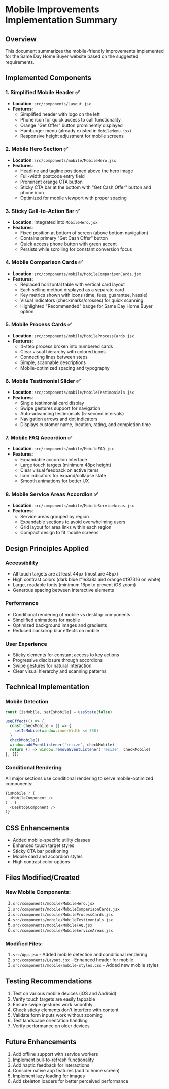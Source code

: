 # Mobile Improvements Implementation Summary

## Overview
This document summarizes the mobile-friendly improvements implemented for the Same Day Home Buyer website based on the suggested requirements.

## Implemented Components

### 1. **Simplified Mobile Header** ✅
- **Location**: `src/components/Layout.jsx`
- **Features**:
  - Simplified header with logo on the left
  - Phone icon for quick access to call functionality
  - Orange "Get Offer" button prominently displayed
  - Hamburger menu (already existed in `MobileMenu.jsx`)
  - Responsive height adjustment for mobile screens

### 2. **Mobile Hero Section** ✅
- **Location**: `src/components/mobile/MobileHero.jsx`
- **Features**:
  - Headline and tagline positioned above the hero image
  - Full-width postcode entry field
  - Prominent orange CTA button
  - Sticky CTA bar at the bottom with "Get Cash Offer" button and phone icon
  - Optimized for mobile viewport with proper spacing

### 3. **Sticky Call-to-Action Bar** ✅
- **Location**: Integrated into `MobileHero.jsx`
- **Features**:
  - Fixed position at bottom of screen (above bottom navigation)
  - Contains primary "Get Cash Offer" button
  - Quick access phone button with green accent
  - Persists while scrolling for constant conversion focus

### 4. **Mobile Comparison Cards** ✅
- **Location**: `src/components/mobile/MobileComparisonCards.jsx`
- **Features**:
  - Replaced horizontal table with vertical card layout
  - Each selling method displayed as a separate card
  - Key metrics shown with icons (time, fees, guarantee, hassle)
  - Visual indicators (checkmarks/crosses) for quick scanning
  - Highlighted "Recommended" badge for Same Day Home Buyer option

### 5. **Mobile Process Cards** ✅
- **Location**: `src/components/mobile/MobileProcessCards.jsx`
- **Features**:
  - 4-step process broken into numbered cards
  - Clear visual hierarchy with colored icons
  - Connecting lines between steps
  - Simple, scannable descriptions
  - Mobile-optimized spacing and typography

### 6. **Mobile Testimonial Slider** ✅
- **Location**: `src/components/mobile/MobileTestimonials.jsx`
- **Features**:
  - Single testimonial card display
  - Swipe gestures support for navigation
  - Auto-advancing testimonials (5-second intervals)
  - Navigation arrows and dot indicators
  - Displays customer name, location, rating, and completion time

### 7. **Mobile FAQ Accordion** ✅
- **Location**: `src/components/mobile/MobileFAQ.jsx`
- **Features**:
  - Expandable accordion interface
  - Large touch targets (minimum 48px height)
  - Clear visual feedback on active items
  - Icon indicators for expand/collapse state
  - Smooth animations for better UX

### 8. **Mobile Service Areas Accordion** ✅
- **Location**: `src/components/mobile/MobileServiceAreas.jsx`
- **Features**:
  - Service areas grouped by region
  - Expandable sections to avoid overwhelming users
  - Grid layout for area links within each region
  - Compact design to fit mobile screens

## Design Principles Applied

### Accessibility
- All touch targets are at least 44px (most are 48px)
- High contrast colors (dark blue #1e3a8a and orange #f97316 on white)
- Large, readable fonts (minimum 16px to prevent iOS zoom)
- Generous spacing between interactive elements

### Performance
- Conditional rendering of mobile vs desktop components
- Simplified animations for mobile
- Optimized background images and gradients
- Reduced backdrop blur effects on mobile

### User Experience
- Sticky elements for constant access to key actions
- Progressive disclosure through accordions
- Swipe gestures for natural interaction
- Clear visual hierarchy and scanning patterns

## Technical Implementation

### Mobile Detection
```javascript
const [isMobile, setIsMobile] = useState(false)

useEffect(() => {
  const checkMobile = () => {
    setIsMobile(window.innerWidth <= 768)
  }
  checkMobile()
  window.addEventListener('resize', checkMobile)
  return () => window.removeEventListener('resize', checkMobile)
}, [])
```

### Conditional Rendering
All major sections use conditional rendering to serve mobile-optimized components:
```javascript
{isMobile ? (
  <MobileComponent />
) : (
  <DesktopComponent />
)}
```

## CSS Enhancements
- Added mobile-specific utility classes
- Enhanced touch target styles
- Sticky CTA bar positioning
- Mobile card and accordion styles
- High contrast color options

## Files Modified/Created

### New Mobile Components:
1. `src/components/mobile/MobileHero.jsx`
2. `src/components/mobile/MobileComparisonCards.jsx`
3. `src/components/mobile/MobileProcessCards.jsx`
4. `src/components/mobile/MobileTestimonials.jsx`
5. `src/components/mobile/MobileFAQ.jsx`
6. `src/components/mobile/MobileServiceAreas.jsx`

### Modified Files:
1. `src/App.jsx` - Added mobile detection and conditional rendering
2. `src/components/Layout.jsx` - Enhanced header for mobile
3. `src/components/mobile/mobile-styles.css` - Added new mobile styles

## Testing Recommendations

1. Test on various mobile devices (iOS and Android)
2. Verify touch targets are easily tappable
3. Ensure swipe gestures work smoothly
4. Check sticky elements don't interfere with content
5. Validate form inputs work without zooming
6. Test landscape orientation handling
7. Verify performance on older devices

## Future Enhancements

1. Add offline support with service workers
2. Implement pull-to-refresh functionality
3. Add haptic feedback for interactions
4. Consider native app features (add to home screen)
5. Implement lazy loading for images
6. Add skeleton loaders for better perceived performance